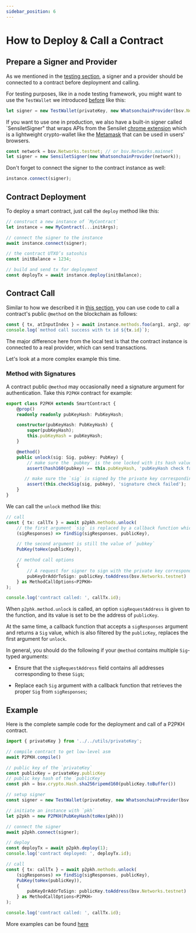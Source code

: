 ```yaml
---
sidebar_position: 6
---
```


# How to Deploy & Call a Contract

## Prepare a Signer and Provider

As we mentioned in the [testing section](./how-to-test-a-contract.md), a signer and a provider should be connected to a contract before deployment and calling. 


For testing purposes, like in a node testing framework, you might want to use the `TestWallet` we introduced [before](./how-to-test-a-contract#testwallet) like this:

```ts
let signer = new TestWallet(privateKey, new WhatsonchainProvider(bsv.Networks.testnet));
```

If you want to use one in production, we also have a built-in signer called `SensiletSigner" that wraps APIs from the Sensilet [chrome extension](https://sensilet.com/) which is a lightweight crypto-wallet like the [Metamask](https://metamask.io/) that can be used in users' browsers.

```ts
const network = bsv.Networks.testnet; // or bsv.Networks.mainnet
let signer = new SensiletSigner(new WhatsonchainProvider(network));
```

Don't forget to connect the signer to the contract instance as well:

```ts
instance.connect(signer);
```

## Contract Deployment

To deploy a smart contract, just call the `deploy` method like this:


```ts
// construct a new instance of `MyContract`
let instance = new MyContract(...initArgs);

// connect the signer to the instance
await instance.connect(signer);

// the contract UTXO’s satoshis
const initBalance = 1234;

// build and send tx for deployment
const deployTx = await instance.deploy(initBalance);

```

## Contract Call

Similar to how we described it in [this section](./how-to-test-a-contract#getatxforinvokingamethod), you can use code to call a contract's public `@method` on the blockchain as follows:

```ts
const { tx, atInputIndex } = await instance.methods.foo(arg1, arg2, opts);
console.log(`method call success with tx id ${tx.id}`);
```

The major difference here from the local test is that the contract instance is connected to a real provider, which can send transactions.

Let's look at a more complex example this time.

### Method with Signatures

A contract public `@method` may occasionally need a signature argument for authentication. Take this `P2PKH` contract for example:

```ts
export class P2PKH extends SmartContract {
    @prop()
    readonly readonly pubKeyHash: PubKeyHash;

    constructor(pubKeyHash: PubKeyHash) {
        super(pubKeyHash);
        this.pubKeyHash = pubKeyHash;
    }

    @method()
    public unlock(sig: Sig, pubkey: PubKey) {
        // make sure the `pubkey` is the one locked with its hash value in the constructor
        assert(hash160(pubkey) == this.pubKeyHash, 'pubKeyHash check failed');

	   // make sure the `sig` is signed by the private key corresponding to the `pubkey`
        assert(this.checkSig(sig, pubkey), 'signature check failed');
    }
}
```

We can call the `unlock` method like this:

```ts
// call
const { tx: callTx } = await p2pkh.methods.unlock(
    // the first argument `sig` is replaced by a callback function which will return the value
    (sigResponses) => findSig(sigResponses, publicKey),

    // the second argument is still the value of `pubkey`
    PubKey(toHex(publicKey)),

    // method call options
    {
        // A request for signer to sign with the private key corresponding to the certain address.
        pubKeyOrAddrToSign: publicKey.toAddress(bsv.Networks.testnet)
    } as MethodCallOptions<P2PKH>
);

console.log('contract called: ', callTx.id);

```

When `p2phk.method.unlock` is called, an option `sigRequestAddress` is given to the function, and its value is set to be the address of `publicKey`. 

At the same time, a callback function that accepts a `sigResponses` argument and returns a `Sig` value, which is also filtered by the `publicKey`, replaces the first argument for `unlock`.

In general, you should do the following if your `@method` contains multiple `Sig`-typed arguments:

* Ensure that the `sigRequestAddress` field contains all addresses corresponding to these `Sig`s;

* Replace each `Sig` argument with a callback function that retrieves the proper `Sig` from `sigResponses`;


## Example

Here is the complete sample code for the deployment and call of a P2PKH contract.

```ts
import { privateKey } from '../../utils/privateKey';

// compile contract to get low-level asm
await P2PKH.compile()

// public key of the `privateKey`
const publicKey = privateKey.publicKey
// public key hash of the `publicKey`
const pkh = bsv.crypto.Hash.sha256ripemd160(publicKey.toBuffer())

// setup signer
const signer = new TestWallet(privateKey, new WhatsonchainProvider(bsv.Networks.testnet));

// initiate an instance with `pkh`
let p2pkh = new P2PKH(PubKeyHash(toHex(pkh)))

// connect the signer
await p2pkh.connect(signer);

// deploy
const deployTx = await p2pkh.deploy(1);
console.log('contract deployed: ', deployTx.id);

// call
const { tx: callTx } = await p2pkh.methods.unlock(
    (sigResponses) => findSig(sigResponses, publicKey),
    PubKey(toHex(publicKey)),
    {
        pubKeyOrAddrToSign: publicKey.toAddress(bsv.Networks.testnet)
    } as MethodCallOptions<P2PKH>
);

console.log('contract called: ', callTx.id);

```

More examples can be found [here](https://github.com/sCrypt-Inc/scryptTS-examples/tree/master/tests/testnet)
